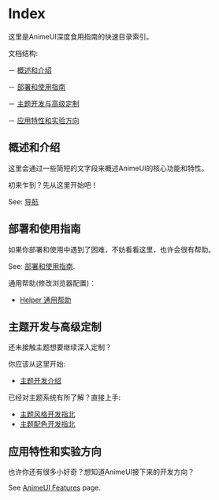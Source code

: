 # Index

这里是AnimeUI深度食用指南的快速目录索引。

文档结构: 

－ [概述和介绍](#概述和介绍)

－ [部署和使用指南](#部署和使用指南)

－ [主题开发与高级定制](#主题开发与高级定制)

－ [应用特性和实验方向](#应用特性和实验方向)


## 概述和介绍

这里会通过一些简短的文字段来概述AnimeUI的核心功能和特性。

初来乍到？先从这里开始吧！

See: [导航](/Guide/)


## 部署和使用指南

如果你部署和使用中遇到了困难，不妨看看这里，也许会很有帮助。

See: [部署和使用指南](/instruction/).

通用帮助(修改浏览器配置)：

- [Helper 通用帮助](/instruction/helper/)


## 主题开发与高级定制

还未接触主题想要继续深入定制？

你应该从这里开始:

- [主题开发介绍](/theme-dev/) 

已经对主题系统有所了解？直接上手:

- [主题风格开发指北](/theme-dev/style/)
- [主题配色开发指北](/theme-dev/blending/)


## 应用特性和实验方向

也许你还有很多小好奇？想知道AnimeUI接下来的开发方向？

See [AnimeUI Features](/features/) page.
